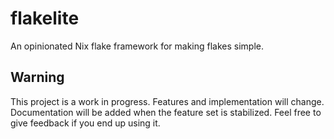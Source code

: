 # flakelite

An opinionated Nix flake framework for making flakes simple.

## Warning

This project is a work in progress. Features and implementation will change.
Documentation will be added when the feature set is stabilized. Feel free to
give feedback if you end up using it.
